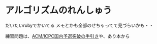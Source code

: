 # アルゴリズムのれんしゅう
だいたいrubyでかいてる
メモとかも全部のせちゃってて見づらいかも・・

練習問題は、[ACM/ICPC国内予選突破の手引き](http://www.deqnotes.net/acmicpc/)や、あり本から
